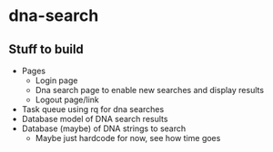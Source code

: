 # dna-search


## Stuff to build


- Pages
  - Login page
  - Dna search page to enable new searches and display results
  - Logout page/link
- Task queue using rq for dna searches
- Database model of DNA search results
- Database (maybe) of DNA strings to search
  - Maybe just hardcode for now, see how time goes